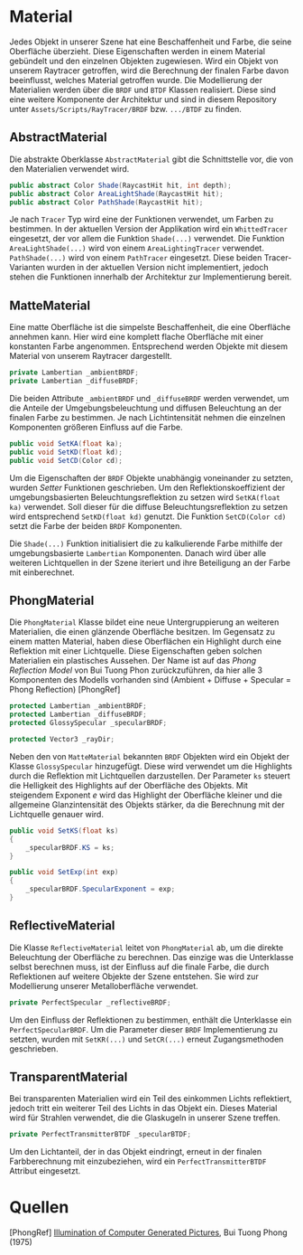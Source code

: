 # Material

Jedes Objekt in unserer Szene hat eine Beschaffenheit und Farbe, die seine Oberfläche überzieht. Diese Eigenschaften werden in einem Material gebündelt und den einzelnen Objekten zugewiesen. Wird ein Objekt von unserem Raytracer getroffen, wird die Berechnung der finalen Farbe davon beeinflusst, welches Material getroffen wurde. Die Modellierung der Materialien werden über die `BRDF` und `BTDF` Klassen realisiert. Diese sind eine weitere Komponente der Architektur und sind in diesem Repository unter `Assets/Scripts/RayTracer/BRDF` bzw. `.../BTDF` zu finden.  



## AbstractMaterial

Die abstrakte Oberklasse `AbstractMaterial` gibt die Schnittstelle vor, die von den Materialien verwendet wird.  

```c#
public abstract Color Shade(RaycastHit hit, int depth);
public abstract Color AreaLightShade(RaycastHit hit);
public abstract Color PathShade(RaycastHit hit);
```

Je nach `Tracer` Typ wird eine der Funktionen verwendet, um Farben zu bestimmen. In der aktuellen Version der Applikation wird ein `WhittedTracer` eingesetzt, der vor allem die Funktion `Shade(...)` verwendet. Die Funktion  `AreaLightShade(...)` wird von einem `AreaLightingTracer` verwendet. `PathShade(...)` wird von einem `PathTracer` eingesetzt. Diese beiden Tracer-Varianten wurden in der aktuellen Version nicht implementiert, jedoch stehen die Funktionen innerhalb der Architektur zur Implementierung bereit. 



## MatteMaterial

Eine matte Oberfläche ist die simpelste Beschaffenheit, die eine Oberfläche annehmen kann. Hier wird eine komplett flache Oberfläche mit einer konstanten Farbe angenommen. Entsprechend werden Objekte mit diesem Material von unserem Raytracer dargestellt.

```c#
private Lambertian _ambientBRDF;
private Lambertian _diffuseBRDF;
```

Die beiden Attribute `_ambientBRDF` und `_diffuseBRDF` werden verwendet, um die Anteile der Umgebungsbeleuchtung und diffusen Beleuchtung an der finalen Farbe zu bestimmen. Je nach Lichtintensität nehmen die einzelnen Komponenten größeren Einfluss auf die Farbe.



```c#
public void SetKA(float ka);
public void SetKD(float kd);
public void SetCD(Color cd);
```

Um die Eigenschaften der `BRDF` Objekte unabhängig voneinander zu setzten, wurden _Setter_ Funktionen geschrieben. Um den Reflektionskoeffizient der umgebungsbasierten Beleuchtungsreflektion zu setzen wird `SetKA(float ka)` verwendet. Soll dieser für die diffuse Beleuchtungsreflektion zu setzen wird entsprechend `SetKD(float kd)` genutzt. Die Funktion `SetCD(Color cd)` setzt die Farbe der beiden `BRDF` Komponenten.

Die `Shade(...)` Funktion initialisiert die zu kalkulierende Farbe mithilfe der umgebungsbasierte `Lambertian` Komponenten. Danach wird über alle weiteren Lichtquellen in der Szene iteriert und ihre Beteiligung an der Farbe mit einberechnet. 



## PhongMaterial

Die `PhongMaterial` Klasse bildet eine neue Untergruppierung an weiteren Materialien, die einen glänzende Oberfläche besitzen. Im Gegensatz zu einem matten Material, haben diese Oberflächen ein Highlight durch eine Reflektion mit einer Lichtquelle. Diese Eigenschaften geben  solchen Materialien ein plastisches Aussehen. Der Name ist auf das _Phong Reflection Model_ von Bui Tuong Phon zurückzuführen, da hier alle $3$ Komponenten des Modells vorhanden sind (Ambient + Diffuse + Specular = Phong Reflection)  [PhongRef]

```c#
protected Lambertian _ambientBRDF;
protected Lambertian _diffuseBRDF;
protected GlossySpecular _specularBRDF;

protected Vector3 _rayDir;
```

Neben den von `MatteMaterial` bekannten `BRDF` Objekten wird ein Objekt der Klasse `GlossySpecular` hinzugefügt. Diese wird verwendet um die Highlights durch die Reflektion mit Lichtquellen darzustellen.  Der Parameter `ks` steuert die Helligkeit des Highlights auf der Oberfläche des Objekts. Mit steigendem Exponent $e$ wird das Highlight der Oberfläche kleiner und die allgemeine Glanzintensität des Objekts stärker, da die Berechnung mit der Lichtquelle genauer wird. 

```c#
public void SetKS(float ks)
{
    _specularBRDF.KS = ks;
}

public void SetExp(int exp)
{
    _specularBRDF.SpecularExponent = exp;
}
```

 



## ReflectiveMaterial

Die Klasse `ReflectiveMaterial` leitet von `PhongMaterial` ab, um die direkte Beleuchtung der Oberfläche zu berechnen. Das einzige was die Unterklasse selbst berechnen muss, ist der Einfluss auf die finale Farbe, die durch Reflektionen auf weitere Objekte der Szene entstehen. Sie wird zur Modellierung unserer Metalloberfläche verwendet.  

```c#
private PerfectSpecular _reflectiveBRDF;
```

Um den Einfluss der Reflektionen zu bestimmen, enthält die Unterklasse ein `PerfectSpecularBRDF`. Um die Parameter dieser `BRDF` Implementierung zu setzten, wurden mit `SetKR(...)` und `SetCR(...)` erneut Zugangsmethoden geschrieben.



## TransparentMaterial

 Bei transparenten Materialien wird ein Teil des einkommen Lichts reflektiert, jedoch tritt ein weiterer Teil des Lichts in das Objekt ein. Dieses Material wird für Strahlen verwendet, die die Glaskugeln in unserer Szene treffen. 

```c#
private PerfectTransmitterBTDF _specularBTDF;
```

Um den Lichtanteil, der in das Objekt eindringt, erneut in der finalen Farbberechnung mit einzubeziehen, wird ein `PerfectTransmitterBTDF` Attribut eingesetzt.  





# Quellen

[PhongRef] [Illumination of Computer Generated Pictures](https://users.cs.northwestern.edu/~ago820/cs395/Papers/Phong_1975.pdf), Bui Tuong Phong (1975)

